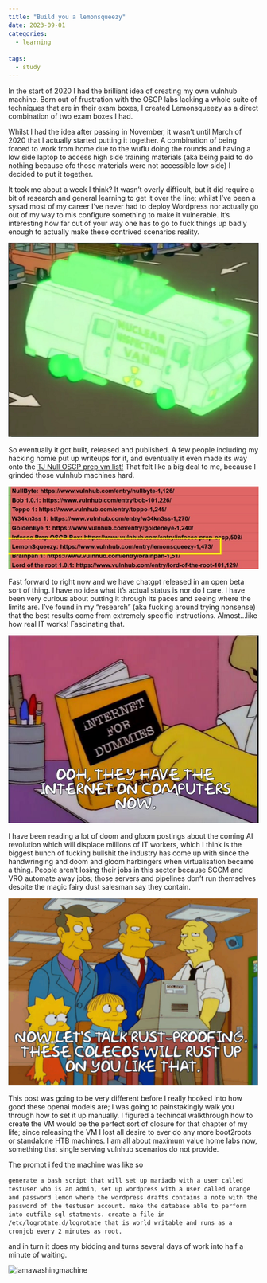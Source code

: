 ```yaml
---
title: "Build you a lemonsqueezy"
date: 2023-09-01
categories:
  - learning
  
tags:
  - study
---
```


In the start of 2020 I had the brilliant idea of creating my own vulnhub machine. Born out of frustration with the OSCP labs lacking a whole suite of techniques that are in their exam boxes, I created Lemonsqueezy as a direct combination of two exam boxes I had. 

Whilst I had the idea after passing in November, it wasn’t until March of 2020 that I actually started putting it together. A combination of being forced to work from home due to the wuflu doing the rounds and having a low side laptop to access high side training materials (aka being paid to do nothing because ofc those materials were not accessible low side) I decided to put it together.

It took me about a week I think? It wasn’t overly difficult, but it did require a bit of research and general learning to get it over the line; whilst I’ve been a sysad most of my career I’ve never had to deploy Wordpress nor actually go out of my way to mis configure something to make it vulnerable. It’s interesting how far out of your way one has to go to fuck things up badly enough to actually make these contrived scenarios reality.

![hmm](/assets/images/lemonsqueezy/huge_fuckup.png)

So eventually it got built, released and published. A few people including my hacking homie put up writeups for it, and eventually it even made its way onto the [TJ Null OSCP prep vm list!](https://docs.google.com/spreadsheets/u/1/d/1dwSMIAPIam0PuRBkCiDI88pU3yzrqqHkDtBngUHNCw8/htmlview) That felt like a big deal to me, because I grinded those vulnhub machines hard.

![tjnull](/assets/images/lemonsqueezy/tjnull_list.jpg)

Fast forward to right now and we have chatgpt released in an open beta sort of thing. I have no idea what it’s actual status is nor do I care. I have been very curious about putting it through its paces and seeing where the limits are. I’ve found in my “research” (aka fucking around trying nonsense) that the best results come from extremely specific instructions. Almost…like how real IT works! Fascinating that. 

![internet](/assets/images/lemonsqueezy/internet.jpg)

I have been reading a lot of doom and gloom postings about the coming AI revolution which will displace millions of IT workers, which I think is the biggest bunch of fucking bullshit the industry has come up with since the handwringing and doom and gloom harbingers when virtualisation became a thing. People aren’t losing their jobs in this sector because SCCM and VRO automate away jobs; those servers and pipelines don’t run themselves despite the magic fairy dust salesman say they contain. 

![oldgil](/assets/images/lemonsqueezy/oldgil.png)

This post was going to be very different before I really hooked into how good these openai models are; I was going to painstakingly walk you through how to set it up manually. I figured a techincal walkthrough how to create the VM would be the perfect sort of closure for that chapter of my life; since releasing the VM I lost all desire to ever do any more boot2roots or standalone HTB machines. I am all about maximum value home labs now, something that single serving vulnhub scenarios do not provide.

The prompt i fed the machine was like so 

````generate a bash script that will set up mariadb with a user called testuser who is an admin, set up wordpress with a user called orange and password lemon where the wordpress drafts contains a note with the password of the testuser account. make the database able to perform into outfile sql statments. create a file in /etc/logrotate.d/logrotate that is world writable and runs as a cronjob every 2 minutes as root.````

and in turn it does my bidding and turns several days of work into half a minute of waiting.

![iamawashingmachine](/assets/images/lemonsqueezy/dowhatisay.png)
